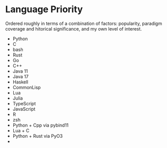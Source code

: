 # Language Priority

Ordered roughly in terms of a combination of factors: popularity, paradigm coverage and hitorical significance, and my own level of interest.

* Python
* C
* bash
* Rust
* Go
* C++
* Java 11
* Java 17
* Haskell
* CommonLisp
* Lua
* Julia
* TypeScript
* JavaScript
* R
* zsh
* Python + Cpp via pybind11
* Lua + C
* Python + Rust via PyO3
* 